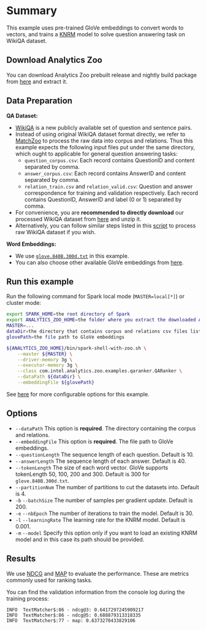 # Summary
This example uses pre-trained GloVe embeddings to convert words to vectors,
and trains a [KNRM](https://arxiv.org/abs/1706.06613) model to solve question answering task 
on WikiQA dataset.


## Download Analytics Zoo
You can download Analytics Zoo prebuilt release and nightly build package from [here](https://analytics-zoo.github.io/master/#release-download/) and extract it.


## Data Preparation
__QA Dataset:__
- [WikiQA](https://www.microsoft.com/en-us/download/details.aspx?id=52419) is a new publicly available set of question and sentence pairs.
- Instead of using original WikiQA dataset format directly, we refer to [MatchZoo](https://github.com/NTMC-Community/MatchZoo) to process the raw data into corpus and relations.
Thus this example expects the following input files put under the same directory, which ought to applicable for general question answering tasks:
    - `question_corpus.csv`: Each record contains QuestionID and content separated by comma.
    - `answer_corpus.csv`: Each record contains AnswerID and content separated by comma.
    - `relation_train.csv` and `relation_valid.csv`: Question and answer correspondence for training and validation respectively. Each record contains QuestionID, AnswerID and label (0 or 1) separated by comma.
- For convenience, you are __recommended to directly download__ our processed WikiQA dataset from [here](https://s3.amazonaws.com/analytics-zoo-data/WikiQAProcessed.zip) and unzip it.
- Alternatively, you can follow similar steps listed in this [script](https://github.com/NTMC-Community/MatchZoo/blob/master/data/WikiQA/run_data.sh) to process raw WikiQA dataset if you wish.

__Word Embeddings:__
- We use [`glove.840B.300d.txt`](http://nlp.stanford.edu/data/glove.840B.300d.zip) in this example.
- You can also choose other available GloVe embeddings from [here](https://nlp.stanford.edu/projects/glove/).


## Run this example
Run the following command for Spark local mode (`MASTER=local[*]`) or cluster mode:

```bash
export SPARK_HOME=the root directory of Spark
export ANALYTICS_ZOO_HOME=the folder where you extract the downloaded Analytics Zoo zip package
MASTER=...
dataDir=the directory that contains corpus and relations csv files listed above
glovePath=the file path to GloVe embeddings

${ANALYTICS_ZOO_HOME}/bin/spark-shell-with-zoo.sh \
    --master ${MASTER} \
    --driver-memory 3g \
    --executor-memory 3g \
    --class com.intel.analytics.zoo.examples.qaranker.QARanker \
    --dataPath ${dataDir} \
    --embeddingFile ${glovePath}
```
See [here](#options) for more configurable options for this example.


## Options
* `--dataPath` This option is __required__. The directory containing the corpus and relations.
* `--embeddingFile` This option is __required__. The file path to GloVe embeddings.
* `--questionLength` The sequence length of each question. Default is 10.
* `--answerLength` The sequence length of each answer. Default is 40.
* `--tokenLength` The size of each word vector. GloVe supports tokenLength 50, 100, 200 and 300. Default is 300 for `glove.840B.300d.txt`.
* `--partitionNum` The number of partitions to cut the datasets into. Default is 4.
* `-b` `--batchSize` The number of samples per gradient update. Default is 200.
* `-e` `--nbEpoch` The number of iterations to train the model. Default is 30.
* `-l` `--learningRate` The learning rate for the KNRM model. Default is 0.001.
* `-m` `--model` Specify this option only if you want to load an existing KNRM model and in this case its path should be provided.


## Results
We use [NDCG](https://en.wikipedia.org/wiki/Evaluation_measures_(information_retrieval)#Discounted_cumulative_gain) and [MAP](https://en.wikipedia.org/wiki/Evaluation_measures_(information_retrieval)#Mean_average_precision) to evaluate the performance. These are metrics commonly used for ranking tasks.

You can find the validation information from the console log during the training process:
```
INFO  TextMatcher$:86 - ndcg@3: 0.6417297245909217
INFO  TextMatcher$:86 - ndcg@5: 0.688879313318335
INFO  TextMatcher$:77 - map: 0.6373270433829106
```
